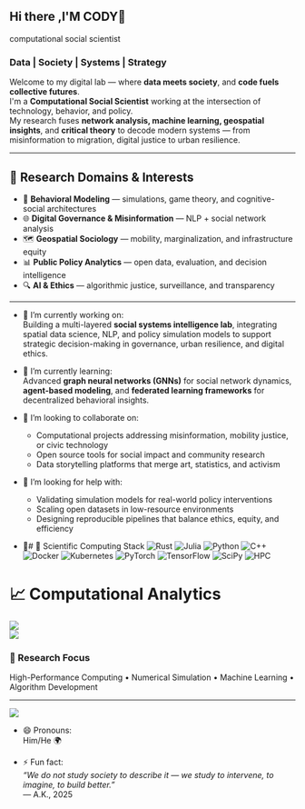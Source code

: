 ## Hi there ,I'M CODY👋

computational social scientist

 
### Data | Society | Systems | Strategy  


Welcome to my digital lab — where **data meets society**, and **code fuels collective futures**.  
I'm a **Computational Social Scientist** working at the intersection of technology, behavior, and policy.  
My research fuses **network analysis, machine learning, geospatial insights**, and **critical theory** to decode modern systems — from misinformation to migration, digital justice to urban resilience.

---

## 🧭 Research Domains & Interests

- 🧠 **Behavioral Modeling** — simulations, game theory, and cognitive-social architectures  
- 🌐 **Digital Governance & Misinformation** — NLP + social network analysis  
- 🗺️ **Geospatial Sociology** — mobility, marginalization, and infrastructure equity  
- 📊 **Public Policy Analytics** — open data, evaluation, and decision intelligence  
- 🔍 **AI & Ethics** — algorithmic justice, surveillance, and transparency  

---
- 🔭 I’m currently working on:  
  Building a multi-layered **social systems intelligence lab**, integrating spatial data science, NLP, and policy simulation models to support strategic decision-making in governance, urban resilience, and digital ethics.

- 🌱 I’m currently learning:  
  Advanced **graph neural networks (GNNs)** for social network dynamics, **agent-based modeling**, and **federated learning frameworks** for decentralized behavioral insights.

- 👯 I’m looking to collaborate on:  
  - Computational projects addressing misinformation, mobility justice, or civic technology  
  - Open source tools for social impact and community research  
  - Data storytelling platforms that merge art, statistics, and activism

- 🤔 I’m looking for help with:  
  - Validating simulation models for real-world policy interventions  
  - Scaling open datasets in low-resource environments  
  - Designing reproducible pipelines that balance ethics, equity, and efficiency

- 💬# 🧪 Scientific Computing Stack
![Rust](https://img.shields.io/badge/rust-%23000000.svg?style=for-the-badge&logo=rust&logoColor=white) 
![Julia](https://img.shields.io/badge/-Julia-9558B2?style=for-the-badge&logo=julia&logoColor=white) 
![Python](https://img.shields.io/badge/python-%233776AB.svg?style=for-the-badge&logo=python&logoColor=white)
![C++](https://img.shields.io/badge/c++-%2300599C.svg?style=for-the-badge&logo=c%2B%2B&logoColor=white)
![Docker](https://img.shields.io/badge/docker-%230db7ed.svg?style=for-the-badge&logo=docker&logoColor=white) 
![Kubernetes](https://img.shields.io/badge/kubernetes-%23326ce5.svg?style=for-the-badge&logo=kubernetes&logoColor=white)
![PyTorch](https://img.shields.io/badge/PyTorch-%23EE4C2C.svg?style=for-the-badge&logo=PyTorch&logoColor=white) 
![TensorFlow](https://img.shields.io/badge/TensorFlow-%23FF6F00.svg?style=for-the-badge&logo=TensorFlow&logoColor=white) 
![SciPy](https://img.shields.io/badge/SciPy-%230C55A5.svg?style=for-the-badge&logo=scipy&logoColor=%white) 
![HPC](https://img.shields.io/badge/HPC-%230076D6.svg?style=for-the-badge&logo=amd&logoColor=white)

# 📈 Computational Analytics
![](https://github-readme-stats.vercel.app/api?username=whiteqrow&theme=dark&hide_border=false&include_all_commits=true&count_private=true&show_icons=true)<br/>
![](https://github-readme-stats.vercel.app/api/top-langs/?username=whiteqrow&theme=dark&hide_border=false&include_all_commits=true&count_private=true&layout=compact&langs_count=8&exclude_repo=design-assets)

### 🔭 Research Focus
High-Performance Computing • Numerical Simulation • Machine Learning • Algorithm Development

---
[![](https://visitcount.itsvg.in/api?id=whiteqrow&label=Repo%20Visits&color=9&icon=0&pretty=true)](https://visitcount.itsvg.in)


- 😄 Pronouns:  
  Him/He 🌍

- ⚡ Fun fact:  
  _“We do not study society to describe it — we study to intervene, to imagine, to build better.”_  
— A.K., 2025

